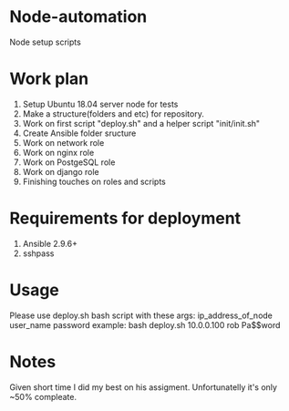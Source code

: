 # Node-automation
Node setup scripts

# Work plan

1. Setup Ubuntu 18.04 server node for tests
2. Make a structure(folders and etc) for repository.
3. Work on first script "deploy.sh" and a helper script "init/init.sh"
4. Create Ansible folder sructure
5. Work on network role
6. Work on nginx role
7. Work on PostgeSQL role
8. Work on django role
9. Finishing touches on roles and scripts


# Requirements for deployment

1. Ansible 2.9.6+
2. sshpass

# Usage

Please use deploy.sh bash script with these args: ip_address_of_node user_name password
example: bash deploy.sh 10.0.0.100 rob Pa$$word

# Notes

Given short time I did my best on his assigment. Unfortunatelly it's only ~50% compleate. 
